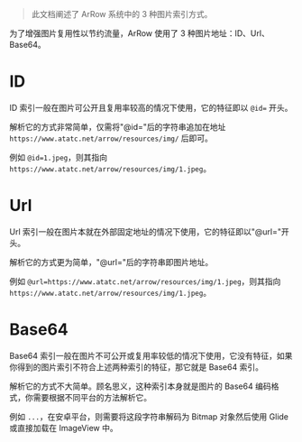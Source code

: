 > 此文档阐述了 ArRow 系统中的 3 种图片索引方式。

为了增强图片复用性以节约流量，ArRow 使用了 3 种图片地址：ID、Url、Base64。

# ID

ID 索引一般在图片可公开且复用率较高的情况下使用，它的特征即以 `@id=` 开头。

解析它的方式非常简单，仅需将"@id="后的字符串追加在地址 `https://www.atatc.net/arrow/resources/img/` 后即可。

例如 `@id=1.jpeg`，则其指向 `https://www.atatc.net/arrow/resources/img/1.jpeg`。

# Url

Url 索引一般在图片本就在外部固定地址的情况下使用，它的特征即以"@url="开头。

解析它的方式更为简单，"@url="后的字符串即图片地址。

例如 `@url=https://www.atatc.net/arrow/resources/img/1.jpeg`，则其指向 `https://www.atatc.net/arrow/resources/img/1.jpeg`。

# Base64

Base64 索引一般在图片不可公开或复用率较低的情况下使用，它没有特征，如果你得到的图片索引不符合上述两种索引的特征，那它就是 Base64 索引。

解析它的方式不大简单。顾名思义，这种索引本身就是图片的 Base64 编码格式，你需要根据不同平台的方法解析它。

例如 `...`，在安卓平台，则需要将这段字符串解码为 Bitmap 对象然后使用 Glide 或直接加载在 ImageView 中。

